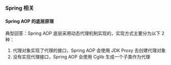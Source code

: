 <!-- Spring，Spring Boot，Spring Cloud，微服务，分布式相关相关题库 -->

### Spring 相关

#### Spring AOP 的底层原理

典型回答：Spring AOP 底层采用动态代理机制实现的，实现方式主要分为以下 2 种：
1. 代理对象实现了代理的接口，Spring AOP 会使用 JDK Proxy 去创建代理对象
2. 没有实现代理接口，Spring AOP 会使用 Cglib 生成一个子类作为代理


